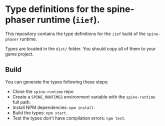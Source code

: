 # Type definitions for the spine-phaser runtime (`iief`).

This repository contains the type definitions for the `iief` build of the `spine-phaser` runtime.

Types are located in the `dist/` folder. You should copy all of them to your game project.

## Build

You can generate the types following these steps:

* Clone the `spine-runtime` repo
* Create a `SPINE_RUNTIMES` environment variable with the `spine-runtime` full path.
* Install NPM dependencies: `npm install`.
* Build the types: `npm start`.
* Test the types don't have compilation errors: `npm test`.

